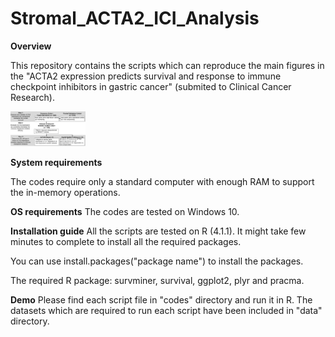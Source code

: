 # Stromal_ACTA2_ICI_Analysis
**Overview**

This repository contains the scripts which can reproduce the main figures in the "ACTA2 expression predicts survival and response to immune checkpoint inhibitors in gastric cancer" (submited to Clinical Cancer Research).


<img
  src="./data/Figure1.png"
  alt="Figure 1"
  title="Study workflow"
  style="display: inline-block; margin: 0 auto; max-width: 120px">

**System requirements**

The codes require only a standard computer with enough RAM to support the in-memory operations.

**OS requirements**
The codes are tested on Windows 10.

**Installation guide**
All the scripts are tested on R (4.1.1). It might take few minutes to complete to install all the required packages.

You can use install.packages("package name") to install the packages.

The required R package: survminer, survival, ggplot2, plyr and pracma. 

**Demo**
Please find each script file in "codes" directory and run it in R. The datasets which are required to run each script have been included in "data" directory.
